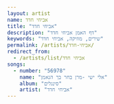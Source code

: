 ```yaml
---
layout: artist
name: אביחי חדד
title: "אביחי חדד"
description: "דף האמן אביחי חדד"
keywords: "שירים, מוזיקה, אביחי חדד"
permalink: /artists/אביחי-חדד/
redirect_from:
  - /artists/list/אביחי חדד
songs:
  - number: "56978"
    name: "אלי ישי -מרן בחר בך הנאמן"
    album: "סינגלים"
    artist: "אביחי חדד"
---
```

